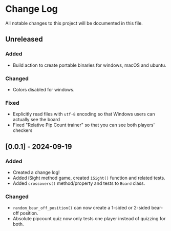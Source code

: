 
# Change Log
All notable changes to this project will be documented in this file.

## Unreleased

### Added

- Build action to create portable binaries for windows, macOS and ubuntu.

### Changed

- Colors disabled for windows.

### Fixed
- Explicitly read files with `utf-8` encoding so that Windows users can actually see the board
- Fixed "Relative Pip Count trainer" so that you can see both players' checkers

## [0.0.1] - 2024-09-19

### Added

- Created a change log!
- Added iSight method game, created `iSight()` function and related tests.
- Added `crossovers()` method/property and tests to `Board` class.

### Changed

- `random_bear_off_position()` can now create a 1-sided or 2-sided bear-off position.
- Absolute pipcount quiz now only tests one player instead of quizzing for both.
